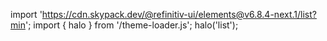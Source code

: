 <!--
type: template
name: list
-->

import 'https://cdn.skypack.dev/@refinitiv-ui/elements@v6.8.4-next.1/list?min';
import { halo } from '/theme-loader.js';
halo('list');